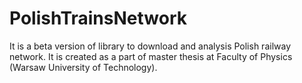 # PolishTrainsNetwork
It is a beta version of library to download and analysis Polish railway network. It is created as a part of master thesis at Faculty of Physics (Warsaw University of Technology).
